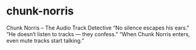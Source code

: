 # chunk-norris
Chunk Norris – The Audio Track Detective
“No silence escapes his ears.”
“He doesn’t listen to tracks — they confess.”
“When Chunk Norris enters, even mute tracks start talking.”
